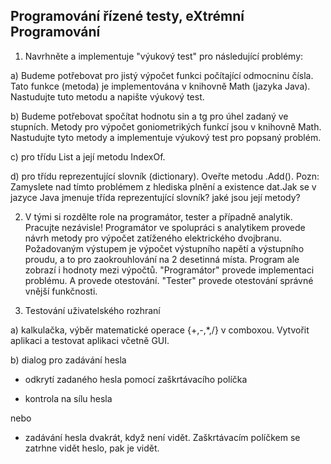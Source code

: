 Programování řízené testy, eXtrémní Programování
-------------------------------------------------------

1. Navrhněte a implementuje "výukový test" pro následující problémy:

a) Budeme potřebovat pro jistý výpočet funkci počítající odmocninu čísla. Tato funkce (metoda) je implementována v knihovně Math (jazyka Java).
Nastudujte tuto metodu a napište výukový test.

b) Budeme potřebovat spočítat hodnotu sin a tg pro úhel zadaný ve stupních. Metody pro výpočet goniometrikých funkcí jsou v knihovně Math.
Nastudujte tyto metody a implementuje výukový test pro popsaný problém.

c) pro třídu List a její metodu IndexOf.

d) pro třídu reprezentující slovník (dictionary). Oveřte metodu .Add().
Pozn: Zamyslete nad tímto problémem z hlediska plnění a existence dat.Jak se v jazyce Java jmenuje třída reprezentující slovník? jaké jsou její metody?

2. V tými si rozdělte role na programátor, tester a případně analytik. Pracujte nezávisle!
   Programátor ve spolupráci s analytikem provede návrh metody pro výpočet zatíženého elektrického  dvojbranu. Požadovaným výstupem je výpočet
   výstupního napětí a výstupního proudu, a to pro zaokrouhlování na 2 desetinná místa. Program ale zobrazí i hodnoty mezi výpočtů.
   "Programátor" provede implementaci problému. A provede otestování.
   "Tester" provede otestování správné vnější funkčnosti.

3. Testování uživatelského rozhraní

a) kalkulačka, výběr matematické operace {+,-,*,/} v comboxou. Vytvořit aplikaci a testovat aplikaci včetně GUI.

b) dialog pro zadávání hesla

- odkrytí zadaného hesla pomocí zaškrtávacího políčka

- kontrola na sílu hesla

nebo

- zadávání hesla dvakrát, když není vidět. Zaškrtávacím políčkem se zatrhne vidět heslo, pak je vidět. 
